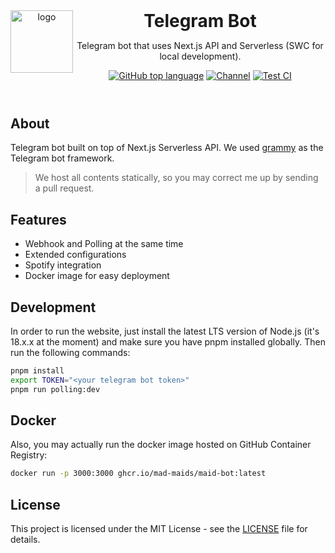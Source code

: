 <header>
<img src="https://www.maid.uz/assets/misc/quote.svg" alt="logo" height="100" align="left">
<h1 style="display: inline">Telegram Bot</h1>

Telegram bot that uses Next.js API and Serverless (SWC for local development).

[![GitHub top language](https://img.shields.io/github/languages/top/mad-maids/telegram?style=flat-square&logo=github)](https://github.com/mad-maids/telegram)
[![Channel](https://img.shields.io/badge/Chat-grey?style=flat-square&logo=telegram)](https://t.me/madmaids)
[![Test CI](https://github.com/mad-maids/telegram/actions/workflows/test.yml/badge.svg)](https://github.com/mad-maids/telegram/actions/workflows/test.yml)
</header>

## About

Telegram bot built on top of Next.js Serverless API. We used [grammy](https://grammy.dev/) as the Telegram bot framework.

> We host all contents statically, so you may correct me up by sending a pull request.

## Features

- Webhook and Polling at the same time
- Extended configurations
- Spotify integration
- Docker image for easy deployment

## Development

In order to run the website, just install the latest LTS version of Node.js (it's 18.x.x at the moment) and make sure you have pnpm installed globally. Then run
the following commands:

```bash
pnpm install
export TOKEN="<your telegram bot token>"
pnpm run polling:dev
```

## Docker

Also, you may actually run the docker image hosted on GitHub Container Registry:

```bash
docker run -p 3000:3000 ghcr.io/mad-maids/maid-bot:latest
```

## License

This project is licensed under the MIT License - see the [LICENSE](license) file for details.
